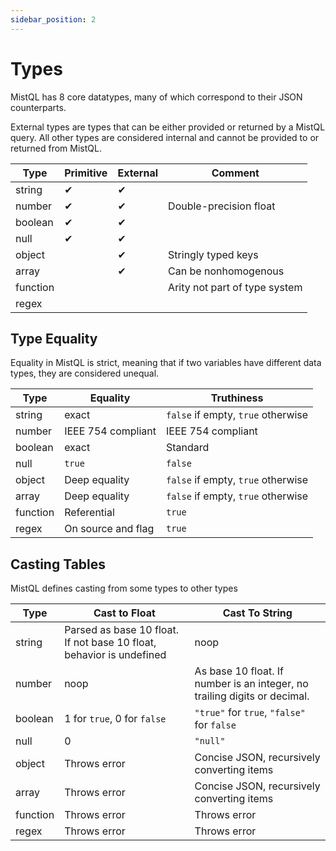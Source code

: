 ```yaml
---
sidebar_position: 2
---
```


# Types

MistQL has 8 core datatypes, many of which correspond to their JSON counterparts.

External types are types that can be either provided or returned by a MistQL query. All other
types are considered internal and cannot be provided to or returned from MistQL. 

| Type     | Primitive | External | Comment                       |
| -------- | --------- | -------- | ----------------------------- |
| string   | ✔         | ✔        |                               |
| number   | ✔         | ✔        | Double-precision float        |
| boolean  | ✔         | ✔        |                               |
| null     | ✔         | ✔        |                               |
| object   |           | ✔        | Stringly typed keys           |
| array    |           | ✔        | Can be nonhomogenous          |
| function |           |          | Arity not part of type system |
| regex    |           |          |                               |

## Type Equality

Equality in MistQL is strict, meaning that if two variables have different 
data types, they are considered unequal. 

| Type     | Equality           | Truthiness                         |
| -------- | ------------------ | ---------------------------------- |
| string   | exact              | `false` if empty, `true` otherwise |
| number   | IEEE 754 compliant | IEEE 754 compliant                 |
| boolean  | exact              | Standard                           |
| null     | `true`             | `false`                            |
| object   | Deep equality      | `false` if empty, `true` otherwise |
| array    | Deep equality      | `false` if empty, `true` otherwise |
| function | Referential        | `true`                             |
| regex    | On source and flag | `true`                             |


## Casting Tables

MistQL defines casting from some types to other types

| Type     | Cast to Float               | Cast To String                                     |
| -------- | --------------------------- | -------------------------------------------------- |
| string   | Parsed as base 10 float. If not base 10 float, behavior is undefined | noop      |
| number   | noop | As base 10 float. If number is an integer, no trailing digits or decimal. |
| boolean  | 1 for `true`, 0 for `false` | `"true"` for `true`, `"false"` for `false`         |
| null     | 0                           | `"null"`                                           |
| object   | Throws error                | Concise JSON, recursively converting items         |
| array    | Throws error                | Concise JSON, recursively converting items         |
| function | Throws error                | Throws error                                       |
| regex    | Throws error                | Throws error                                       |
